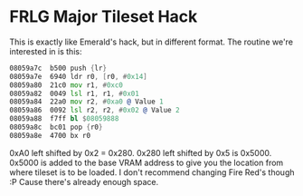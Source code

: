 # FRLG Major Tileset Hack

This is exactly like Emerald's hack, but in different format. The routine we're interested in is this:

```asm
08059a7c  b500 push {lr}
08059a7e  6940 ldr r0, [r0, #0x14]
08059a80  21c0 mov r1, #0xc0
08059a82  0049 lsl r1, r1, #0x01
08059a84  22a0 mov r2, #0xa0 @ Value 1
08059a86  0092 lsl r2, r2, #0x02 @ Value 2
08059a88  f7ff bl $08059888
08059a8c  bc01 pop {r0}
08059a8e  4700 bx r0
```

0xA0 left shifted by 0x2 = 0x280. 0x280 left shifted by 0x5 is 0x5000. 0x5000 is added to the base VRAM address to give you the location from where tileset is to be loaded. I don't recommend changing Fire Red's though :P Cause there's already enough space.
